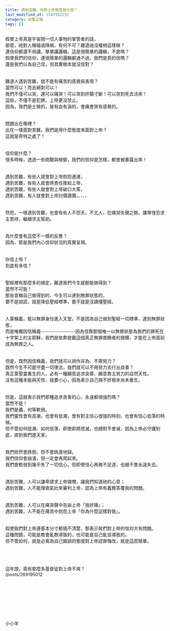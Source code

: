 ```yaml
---
title: 遇到苦難，你對上帝態度是什麼？
last_modified_at: 1547992253
category: 成聖之路
tags: []
---
```


假使上帝真是宇宙間一切人事物的掌管者的話，<br>那麼，祂對人賜福或降禍，有何不可？難道祂沒權柄這樣做？<br><!--more-->連信仰都還不用講，單單講邏輯，這是很簡單的邏輯，不是嗎？<br>假使我們的信仰，連很簡單的邏輯都通不過，我們是真的信嗎？<br>還是我們以為自己信，但其實根本就沒信對？<br><br><br>難道人遇到苦難，就不能有痛苦的感覺與表現？<br>當然可以！而且絕對可以！<br>我們不僅可以哭，還可以痛哭！可以哭到肝腸寸斷！可以哭到死去活來！<br>這些，不僅不是犯罪，上帝更沒禁止。<br>因為，我們是土做的，是有血有淚的，會痛會哭有感覺的。<br><br><br>問題出在哪裡？<br>出在一樣面對苦難，我們是用什麼態度來面對上帝？<br>這就是奇特之處了！<br><br><br>信仰是什麼？<br>很多時候，透過一些挑戰與檢驗，我們的信仰是怎樣，都會被暴露出來！<br><br><br>遇到苦難，有些人就會對上帝抱怨連連，<br>遇到苦難，有些人就會將責任推給上帝，<br>遇到苦難，有些人就會對上帝破口大罵，<br>遇到苦難，有人就會對上帝討價還價，、、、、<br><br><br>然而，一樣遇到苦難，也會有些人不怨天、不尤人，在痛哭失聲之餘，謙卑惶恐求主恩待，繼續求主幫助。<br><br><br>為什麼會有這麼不一樣的反應？<br>因為，那是我們內心信仰狀況的真實呈現。<br><br><br>你信上帝？<br>到底有多信？<br><br><br>聖經裡有那麼多的規定，難道我們今生就都能做得到？<br>當然不可能！<br>那些宣稱自己做得到的、今生可以達到無罪狀態的，<br>要不是說謊，就是降低聖經標準，要不就是沒讀懂聖經。<br><br><br>人蒙稱義，能以無罪身份進入天堂，不是因為自己做到聖經一切標準，達到無罪狀態，<br>而是唯獨因信稱義-----------------因為信靠那個唯一以無罪狀態為我們的罪死在十字架上的主耶穌，我們是依靠披戴這個真正無罪救贖者的救贖，才能在上帝面前成為無罪之人。<br><br><br>但是，既然因信稱義，我們就可以胡作非為、不需努力？<br>既然今生不可能守盡一切律法，我們就可以不用努力去行出良善？<br>真正蒙聖靈重生的人，必有一種願意追求良善、願意靠主努力的自然天性。<br>沒有這種本能與天性，就要小心，因為表示自己搞不好根本尚未重生。<br><br><br>但是，這就表示我們那種追求良善的心，永遠都很強烈嗎？<br>當然不是！<br>我們是蟲，何等軟弱。<br>我們靈性會有高潮，也會有低潮，會有對主信心很強的時刻，也會有信心低落的時候。<br>但不管如何低潮、如何低落，即使即將熄滅，也絕對不會滅，因為上帝必守護到底，直到我們進天家。<br><br><br>我們依然會跌倒，但不會跌進地獄。<br>我們信仰會崩潰，但一定會再爬起來。<br>我們會軟弱到幾乎失了一切信心，但即使信心再微不足道，也絕不會永遠失去。<br><br><br>遇到苦難，人可以謙卑請求上帝憐憫，讓我們知道祂的心意；<br>遇到苦難，人不能理直氣壯來審判上帝，認為上帝有義務答覆我的問題。<br><br><br>遇到苦難，人可以在痛哭聲中告訴上帝「我好痛」；<br>遇到苦難，人不能在痛苦中抱怨上帝「你為什麼這樣對我」。<br><br><br>假使我們對上帝連基本分寸都搞不清楚，那表示我們對上帝的信仰大有問題。<br>這種問題，可能是教會亂教導致的，也可能是自己亂信導致的。<br>但不管如何，就是必需為自己錯誤的態度對上帝認罪悔改，就是這麼簡單。<br><br><br><br><br>這年頭，竟有那麼多基督徒對上帝不爽？<br>/posts/269195012<br><br><br><br><br><br><br><br><br>小小羊<br><br><br><br><br><br><br>
